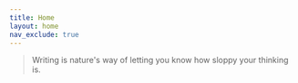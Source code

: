 ```yaml
---
title: Home
layout: home
nav_exclude: true
---
```


> Writing is nature's way of letting you know how sloppy your thinking is.
